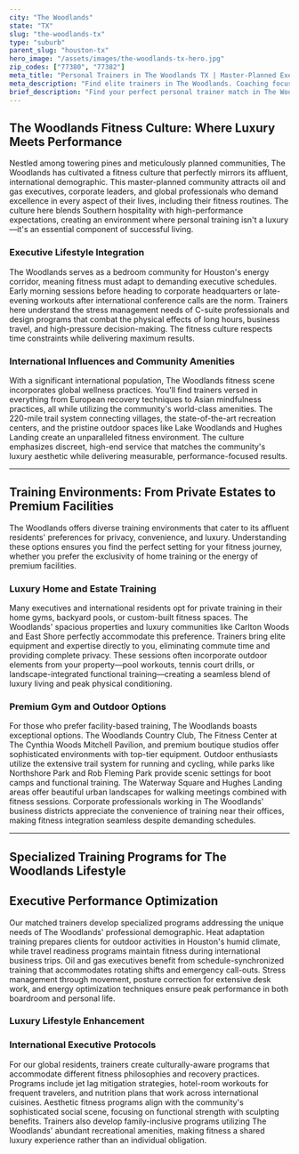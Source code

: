 ```yaml
---
city: "The Woodlands"
state: "TX"
slug: "the-woodlands-tx"
type: "suburb"
parent_slug: "houston-tx"
hero_image: "/assets/images/the-woodlands-tx-hero.jpg"
zip_codes: ["77380", "77382"]
meta_title: "Personal Trainers in The Woodlands TX | Master-Planned Executive Wellness"
meta_description: "Find elite trainers in The Woodlands. Coaching focused on corporate campus proximity, extensive trail running, and luxury planned community amenities."
brief_description: "Find your perfect personal trainer match in The Woodlands, TX. Our elite service connects busy oil and gas executives, international professionals, and discerning residents with certified trainers who understand the unique demands of affluent DFW suburb living. Whether you need heat-adapted outdoor sessions at Northshore Park, private training in your luxury home gym, or specialized programs for executive travel and stress management, we match you with professionals who align with your lifestyle goals. Stop wasting time with generic fitness solutions and discover personalized training designed for high-performance living in The Woodlands' exclusive communities."
---
```

## The Woodlands Fitness Culture: Where Luxury Meets Performance

Nestled among towering pines and meticulously planned communities, The Woodlands has cultivated a fitness culture that perfectly mirrors its affluent, international demographic. This master-planned community attracts oil and gas executives, corporate leaders, and global professionals who demand excellence in every aspect of their lives, including their fitness routines. The culture here blends Southern hospitality with high-performance expectations, creating an environment where personal training isn't a luxury—it's an essential component of successful living.

### Executive Lifestyle Integration

The Woodlands serves as a bedroom community for Houston's energy corridor, meaning fitness must adapt to demanding executive schedules. Early morning sessions before heading to corporate headquarters or late-evening workouts after international conference calls are the norm. Trainers here understand the stress management needs of C-suite professionals and design programs that combat the physical effects of long hours, business travel, and high-pressure decision-making. The fitness culture respects time constraints while delivering maximum results.

### International Influences and Community Amenities

With a significant international population, The Woodlands fitness scene incorporates global wellness practices. You'll find trainers versed in everything from European recovery techniques to Asian mindfulness practices, all while utilizing the community's world-class amenities. The 220-mile trail system connecting villages, the state-of-the-art recreation centers, and the pristine outdoor spaces like Lake Woodlands and Hughes Landing create an unparalleled fitness environment. The culture emphasizes discreet, high-end service that matches the community's luxury aesthetic while delivering measurable, performance-focused results.

---

## Training Environments: From Private Estates to Premium Facilities

The Woodlands offers diverse training environments that cater to its affluent residents' preferences for privacy, convenience, and luxury. Understanding these options ensures you find the perfect setting for your fitness journey, whether you prefer the exclusivity of home training or the energy of premium facilities.

### Luxury Home and Estate Training

Many executives and international residents opt for private training in their home gyms, backyard pools, or custom-built fitness spaces. The Woodlands' spacious properties and luxury communities like Carlton Woods and East Shore perfectly accommodate this preference. Trainers bring elite equipment and expertise directly to you, eliminating commute time and providing complete privacy. These sessions often incorporate outdoor elements from your property—pool workouts, tennis court drills, or landscape-integrated functional training—creating a seamless blend of luxury living and peak physical conditioning.

### Premium Gym and Outdoor Options

For those who prefer facility-based training, The Woodlands boasts exceptional options. The Woodlands Country Club, The Fitness Center at The Cynthia Woods Mitchell Pavilion, and premium boutique studios offer sophisticated environments with top-tier equipment. Outdoor enthusiasts utilize the extensive trail system for running and cycling, while parks like Northshore Park and Rob Fleming Park provide scenic settings for boot camps and functional training. The Waterway Square and Hughes Landing areas offer beautiful urban landscapes for walking meetings combined with fitness sessions. Corporate professionals working in The Woodlands' business districts appreciate the convenience of training near their offices, making fitness integration seamless despite demanding schedules.

---

## Specialized Training Programs for The Woodlands Lifestyle

## Executive Performance Optimization

Our matched trainers develop specialized programs addressing the unique needs of The Woodlands' professional demographic. Heat adaptation training prepares clients for outdoor activities in Houston's humid climate, while travel readiness programs maintain fitness during international business trips. Oil and gas executives benefit from schedule-synchronized training that accommodates rotating shifts and emergency call-outs. Stress management through movement, posture correction for extensive desk work, and energy optimization techniques ensure peak performance in both boardroom and personal life.

### Luxury Lifestyle Enhancement

### International Executive Protocols

For our global residents, trainers create culturally-aware programs that accommodate different fitness philosophies and recovery practices. Programs include jet lag mitigation strategies, hotel-room workouts for frequent travelers, and nutrition plans that work across international cuisines. Aesthetic fitness programs align with the community's sophisticated social scene, focusing on functional strength with sculpting benefits. Trainers also develop family-inclusive programs utilizing The Woodlands' abundant recreational amenities, making fitness a shared luxury experience rather than an individual obligation.